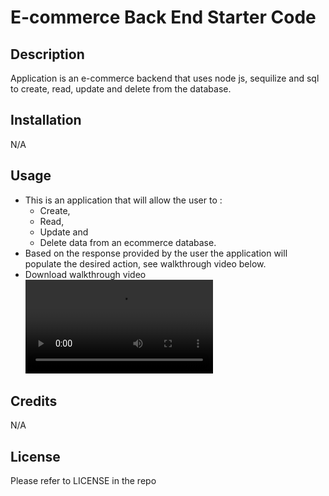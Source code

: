 # E-commerce Back End Starter Code
## Description

Application is an e-commerce backend that uses node js, sequilize and sql to create, read, update and delete from the database.

## Installation

N/A

## Usage

- This is an application that will allow the user to :
    - Create, 
    - Read,
    - Update and
    - Delete data from an ecommerce database.
- Based on the response provided by the user the application will populate the desired action, see walkthrough video below.
- Download walkthrough video ![here](./EcomBackendWT.webm)

## Credits

N/A

## License

Please refer to LICENSE in the repo